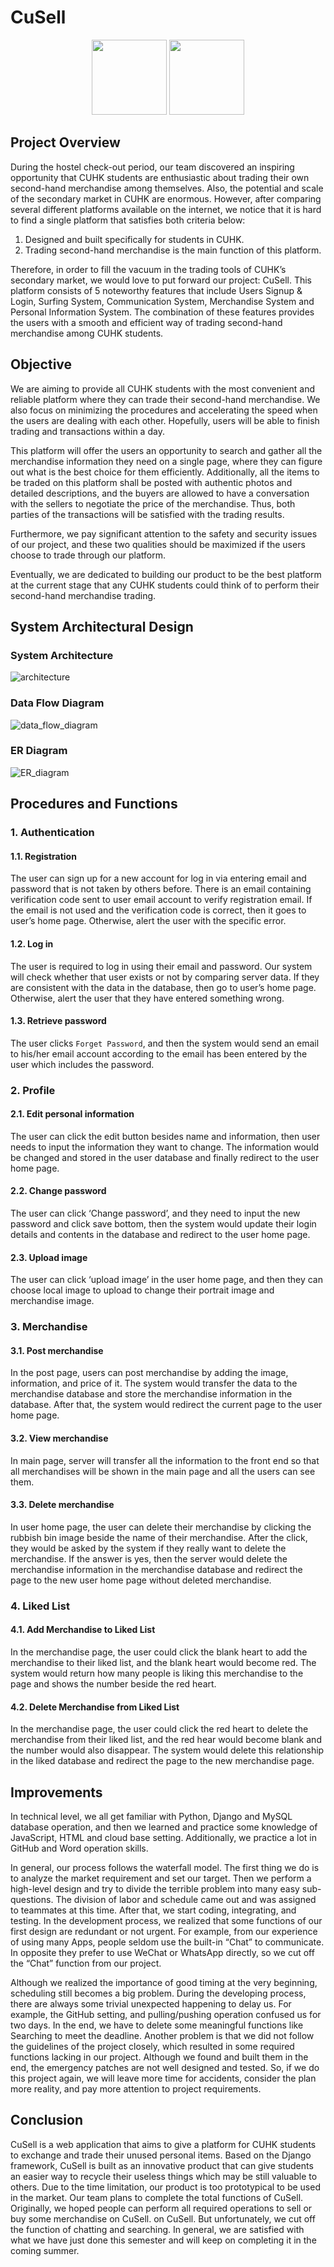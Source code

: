 # CuSell

<div align="center">
<img src="./static/pic/Icon.png" height=120>
<img src="./static/pic/CuSell.png" height=120>
</div>

## Project Overview

During the hostel check-out period, our team discovered an inspiring opportunity that CUHK students are enthusiastic about trading their own second-hand merchandise among themselves. Also, the potential and scale of the secondary market in CUHK are enormous. However, after comparing several different platforms available on the internet, we notice that it is hard to find a single platform that satisfies both criteria below:

1. Designed and built specifically for students in CUHK.
2. Trading second-hand merchandise is the main function of this platform.

Therefore, in order to fill the vacuum in the trading tools of CUHK’s secondary market, we would love to put forward our project: CuSell. This platform consists of 5 noteworthy features that include Users Signup & Login, Surfing System, Communication System, Merchandise System and Personal Information System. The combination of these features provides the users with a smooth and efficient way of trading second-hand merchandise among CUHK students.

## Objective

We are aiming to provide all CUHK students with the most convenient and reliable platform where they can trade their second-hand merchandise. We also focus on minimizing the procedures and accelerating the speed when the users are dealing with each other. Hopefully, users will be able to finish trading and transactions within a day.

This platform will offer the users an opportunity to search and gather all the merchandise information they need on a single page, where they can figure out what is the best choice for them efficiently. Additionally, all the items to be traded on this platform shall be posted with authentic photos and detailed descriptions, and the buyers are allowed to have a conversation with the sellers to negotiate the price of the merchandise. Thus, both parties of the transactions will be satisfied with the trading results.

Furthermore, we pay significant attention to the safety and security issues of our project, and these two qualities should be maximized if the users choose to trade through our platform.

Eventually, we are dedicated to building our product to be the best platform at the current stage that any CUHK students could think of to perform their second-hand merchandise trading.

## System Architectural Design

### System Architecture

![architecture](static/pic/architecture.png)

### Data Flow Diagram

![data_flow_diagram](static/pic/data_flow_diagram.png)

### ER Diagram

![ER_diagram](static/pic/ER_diagram.jpg)

## Procedures and Functions

### 1. Authentication

#### 1.1. Registration

The user can sign up for a new account for log in via entering email and password that is not taken by others before. There is an email containing verification code sent to user email account to verify registration email. If the email is not used and the verification code is correct, then it goes to user’s home page. Otherwise, alert the user with the specific error.

#### 1.2. Log in

The user is required to log in using their email and password. Our system will check whether that user exists or not by comparing server data. If they are consistent with the data in the database, then go to user’s home page. Otherwise, alert the user that they have entered something wrong.

#### 1.3. Retrieve password

The user clicks `Forget Password`, and then the system would send an email to his/her email account according to the email has been entered by the user which includes the password.

### 2. Profile

#### 2.1. Edit personal information

The user can click the edit button besides name and information, then user needs to input the information they want to change. The information would be changed and stored in the user database and finally redirect to the user home page.

#### 2.2. Change password

The user can click ‘Change password’, and they need to input the new password and click save bottom, then the system would update their login details and contents in the database and redirect to the user home page.

#### 2.3. Upload image

The user can click ‘upload image’ in the user home page, and then they can choose local image to upload to change their portrait image and merchandise image.

### 3. Merchandise

#### 3.1. Post merchandise

In the post page, users can post merchandise by adding the image, information, and price of it. The system would transfer the data to the merchandise database and store the merchandise information in the database. After that, the system would redirect the current page to the user home page.

#### 3.2. View merchandise

In main page, server will transfer all the information to the front end so that all merchandises will be shown in the main page and all the users can see them.

#### 3.3. Delete merchandise

In user home page, the user can delete their merchandise by clicking the rubbish bin image beside the name of their merchandise. After the click, they would be asked by the system if they really want to delete the merchandise. If the answer is yes, then the server would delete the merchandise information in the merchandise database and redirect the page to the new user home page without deleted merchandise.

### 4. Liked List

#### 4.1. Add Merchandise to Liked List

In the merchandise page, the user could click the blank heart to add the merchandise to their liked list, and the blank heart would become red. The system would return how many people is liking this merchandise to the page and shows the number beside the red heart.

#### 4.2. Delete Merchandise from Liked List

In the merchandise page, the user could click the red heart to delete the merchandise from their liked list, and the red hear would become blank and the number would also disappear. The system would delete this relationship in the liked database and redirect the page to the new merchandise page.

## Improvements

In technical level, we all get familiar with Python, Django and MySQL database operation, and then we learned and practice some knowledge of JavaScript, HTML and cloud base setting. Additionally, we practice a lot in GitHub and Word operation skills.

In general, our process follows the waterfall model. The first thing we do is to analyze the market requirement and set our target. Then we perform a high-level design and try to divide the terrible problem into many easy sub-questions. The division of labor and schedule came out and was assigned to teammates at this time. After that, we start coding, integrating, and testing. In the development process, we realized that some functions of our first design are redundant or not urgent. For example, from our experience of using many Apps, people seldom use the built-in “Chat” to communicate. In opposite they prefer to use WeChat or WhatsApp directly, so we cut off the “Chat” function from our project.

Although we realized the importance of good timing at the very beginning, scheduling still becomes a big problem. During the developing process, there are always some trivial unexpected happening to delay us. For example, the GitHub setting, and pulling/pushing operation confused us for two days. In the end, we have to delete some meaningful functions like Searching to meet the deadline. Another problem is that we did not follow the guidelines of the project closely, which resulted in some required functions lacking in our project. Although we found and built them in the end, the emergency patches are not well designed and tested. So, if we do this project again, we will leave more time for accidents, consider the plan more reality, and pay more attention to project requirements.

## Conclusion

CuSell is a web application that aims to give a platform for CUHK students to exchange and trade their unused personal items. Based on the Django framework, CuSell is built as an innovative product that can give students an easier way to recycle their useless things which may be still valuable to others. Due to the time limitation, our product is too prototypical to be used in the market. Our team plans to complete the total functions of CuSell. Originally, we hoped people can perform all required operations to sell or buy some merchandise on CuSell. on CuSell. But unfortunately, we cut off the function of chatting and searching. In general, we are satisfied with what we have just done this semester and will keep on completing it in the coming summer.
